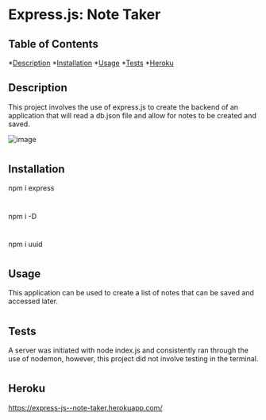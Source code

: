 # Express.js: Note Taker

## Table of Contents
  *[Description](#description)
  *[Installation](#installation)
  *[Usage](#usage)
  *[Tests](#tests)
  *[Heroku](#heroku)

  ## Description 
  This project involves the use of express.js to create the backend of an application that will read a db.json file and allow for notes to be created and saved. 

  ![image](https://user-images.githubusercontent.com/92955084/149839398-523e5bcc-6a58-42f2-b5f6-bc0361091527.png)
#

  <a name='installation'></a>

  ## Installation
  npm i express
  #
  npm i -D
  #
  npm i uuid
  

#
  <a name='usage'></a>

  ## Usage
  This application can be used to create a list of notes that can be saved and accessed later.  

#
  <a name='tests'></a>

  ## Tests
  A server was initiated with node index.js and consistently ran through the use of nodemon, however, this project did not involve testing in the terminal. 

#
  <a name='heroku'></a>

  ## Heroku
  https://express-js--note-taker.herokuapp.com/


